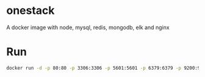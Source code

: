 # onestack
A docker image with node, mysql, redis, mongodb, elk and nginx

# Run

```bash
docker run -d -p 80:80 -p 3306:3306 -p 5601:5601 -p 6379:6379 -p 9200:9200 -p 27017:27017 -e "MYSQL_ROOT_PASSWORD=password" -e "MYSQL_DATABASE=database1;database2" -e "KIBANA_AUTH=username:password" seancheung/onestack:latest
```